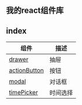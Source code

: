 我的react组件库
--------------

## index

| 组件 | 描述 |
| --- | --- |
| [drawer](https://github.com/yangtingting02/react-component/tree/master/component/drawer) | 抽屉 |
| [actionButton](https://github.com/yangtingting02/react-component/tree/master/component/actionButton) | 按钮 |
| [modal](https://github.com/yangtingting02/react-component/tree/master/component/modal) | 对话框 |
| [timePicker](https://github.com/yangtingting02/react-component/tree/master/component/timePicker) | 时间选择 |
